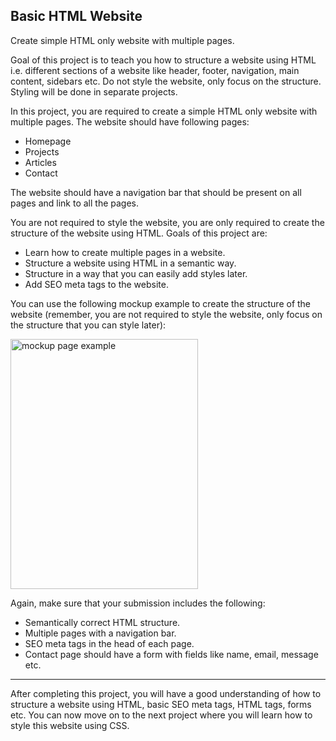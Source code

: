 <h2>Basic HTML Website</h2>
<p>Create simple HTML only website with multiple pages.</p>

<p>Goal of this project is to teach you how to structure a website using HTML i.e. different sections of a website like header, footer, navigation, main content, sidebars etc. Do not style the website, only focus on the structure. Styling will be done in separate projects.</p>

<p>In this project, you are required to create a simple HTML only website with multiple pages. The website should have following pages:</p>

<ul>
  <li>Homepage</li>
  <li>Projects</li>
  <li>Articles</li>
  <li>Contact</li>
</ul>

<p>The website should have a navigation bar that should be present on all pages and link to all the pages.</p>

<p>You are not required to style the website, you are only required to create the structure of the website using HTML. Goals of this project are:</p>

<ul>
  <li>Learn how to create multiple pages in a website.</li>
  <li>Structure a website using HTML in a semantic way.</li>
  <li>Structure in a way that you can easily add styles later.</li>
  <li>Add SEO meta tags to the website.</li>
</ul>

<p>You can use the following mockup example to create the structure of the website (remember, you are not required to style the website, only focus on the structure that you can style later):</p>

<img src="https://assets.roadmap.sh/guest/portfolio-design-83lku.png" alt="mockup page example" width=300 height=400>

Again, make sure that your submission includes the following:

<ul>
  <li>Semantically correct HTML structure.</li>
  <li>Multiple pages with a navigation bar.</li>
  <li>SEO meta tags in the head of each page.</li>
  <li>Contact page should have a form with fields like name, email, message etc.</li>
</ul>

<hr>

<p>After completing this project, you will have a good understanding of how to structure a website using HTML, basic SEO meta tags, HTML tags, forms etc. You can now move on to the next project where you will learn how to style this website using CSS.</p>
